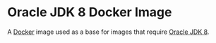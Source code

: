 # Oracle JDK 8 Docker Image

A [Docker](https://www.docker.com) image used as a base for images that require
[Oracle JDK 8](http://www.oracle.com/technetwork/java/javase/overview/index.html).
